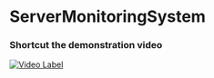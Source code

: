 # ServerMonitoringSystem

### Shortcut the demonstration video
[![Video Label](http://img.youtube.com/vi/9meyzuNSUxA/0.jpg)](https://youtu.be/9meyzuNSUxA)
